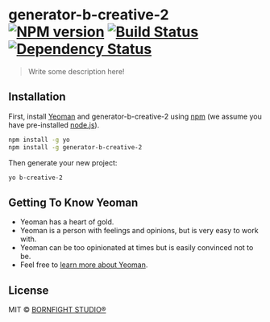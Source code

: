 # generator-b-creative-2 [![NPM version][npm-image]][npm-url] [![Build Status][travis-image]][travis-url] [![Dependency Status][daviddm-image]][daviddm-url]
> Write some description here!

## Installation

First, install [Yeoman](http://yeoman.io) and generator-b-creative-2 using [npm](https://www.npmjs.com/) (we assume you have pre-installed [node.js](https://nodejs.org/)).

```bash
npm install -g yo
npm install -g generator-b-creative-2
```

Then generate your new project:

```bash
yo b-creative-2
```

## Getting To Know Yeoman

 * Yeoman has a heart of gold.
 * Yeoman is a person with feelings and opinions, but is very easy to work with.
 * Yeoman can be too opinionated at times but is easily convinced not to be.
 * Feel free to [learn more about Yeoman](http://yeoman.io/).

## License

MIT © [BORNFIGHT STUDIO®](https://www.bornfight.studio/)


[npm-image]: https://badge.fury.io/js/generator-b-creative-2.svg
[npm-url]: https://npmjs.org/package/generator-b-creative-2
[travis-image]: https://travis-ci.com/bornfight/generator-b-creative-2.svg?branch=master
[travis-url]: https://travis-ci.com/bornfight/generator-b-creative-2
[daviddm-image]: https://david-dm.org/bornfight/generator-b-creative-2.svg?theme=shields.io
[daviddm-url]: https://david-dm.org/bornfight/generator-b-creative-2
